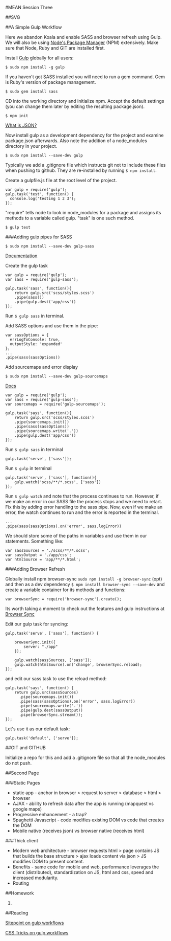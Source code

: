 #MEAN Session Three

##SVG



##A Simple Gulp Workflow

Here we abandon Koala and enable SASS and  browser refresh using Gulp. We will also be using [Node's Package Manager](https://www.npmjs.com/) (NPM) extensively. Make sure that Node, Ruby and GIT are installed first. 

Install [Gulp](https://www.npmjs.com/package/gulp) globally for all users:

`$ sudo npm install -g gulp`

If you haven't got SASS installed you will need to run a gem command. Gem is Ruby's version of package management.

`$ sudo gem install sass`

CD into the working directory and initialize npm. Accept the default settings (you can change them later by editing the resulting package.json). 

`$ npm init`

[What is JSON?](https://en.wikipedia.org/wiki/JSON)

Now install gulp as a development dependency for the project and examine package.json afterwards. Also note the addition of a node_modules directory in your project. 

`$ sudo npm install --save-dev gulp`

Typically we add a .gitignore file which instructs git not to include these files when pushing to github. They are re-installed by running `$ npm install`.

Create a gulpfile.js file at the root level of the project.

```
var gulp = require('gulp');
gulp.task('test', function() {
  console.log('testing 1 2 3');
});

```

"require" tells node to look in node_modules for a package and assigns its methods to a variable called gulp. "task" is one such method.

`$ gulp test`

###Adding gulp pipes for SASS

`$ sudo npm install --save-dev gulp-sass`

[Documentation](https://github.com/dlmanning/gulp-sass)


Create the gulp task

```
var gulp = require('gulp');
var sass = require('gulp-sass');

gulp.task('sass', function(){
	return gulp.src('scss/styles.scss')
    .pipe(sass())
    .pipe(gulp.dest('app/css'))
});

```
Run `$ gulp sass` in terminal.

Add SASS options and use them in the pipe:
```
var sassOptions = {
  errLogToConsole: true,
  outputStyle: 'expanded'
};
...
.pipe(sass(sassOptions))

```
Add sourcemaps and error display

`$ sudo npm install --save-dev gulp-sourcemaps`

[Docs](https://github.com/floridoo/gulp-sourcemaps)

```
var gulp = require('gulp');
var sass = require('gulp-sass');
var sourcemaps = require('gulp-sourcemaps');

gulp.task('sass', function(){
	return gulp.src('scss/styles.scss')
	.pipe(sourcemaps.init())
    .pipe(sass(sassOptions))
    .pipe(sourcemaps.write('.'))
    .pipe(gulp.dest('app/css'))
});
```

Run `$ gulp sass` in terminal

```
gulp.task('serve', ['sass']);
```

Run `$ gulp` in terminal

```
gulp.task('serve', ['sass'], function(){
	gulp.watch('scss/**/*.scss', ['sass']) 
});
```

Run `$ gulp watch` and note that the process continues to run. However, if we make an error in our SASS file the process stops and we need to retart. Fix this by adding error handling to the sass pipe. Now, even if we make an error, the watch continues to run and the error is reported in the terminal.

```
...
.pipe(sass(sassOptions).on('error', sass.logError))
```

We should store some of the paths in variables and use them in our statements. Something like:
```
var sassSources = './scss/**/*.scss';
var sassOutput = './app/css';
var htmlSource = 'app/**/*.html';
```

###Adding Browser Refresh

Globally install npm browser-sync `sudo npm install -g browser-sync` (opt) and then as a dev dependency `$ npm install browser-sync --save-dev` and create a variable container for its methods and functions:
```
var browserSync = require('browser-sync').create();
```
Its worth taking a moment to check out the features and gulp instructions at [Browser Sync](https://www.browsersync.io/docs/gulp)

Edit our gulp task for syncing:
```
gulp.task('serve', ['sass'], function() {

    browserSync.init({
        server: "./app"
    });

    gulp.watch(sassSources, ['sass']);
    gulp.watch(htmlSource).on('change', browserSync.reload);
});
```
and edit our sass task to use the reload method:
```
gulp.task('sass', function() {
    return gulp.src(sassSources)
      .pipe(sourcemaps.init())
      .pipe(sass(sassOptions).on('error', sass.logError))
      .pipe(sourcemaps.write('.'))
      .pipe(gulp.dest(sassOutput))
      .pipe(browserSync.stream());
});
```
Let's use it as our default task:
```
gulp.task('default', ['serve']);
```
  
##GIT and GITHUB

Initialize a repo for this and add a .gitignore file so that all the node_modules do not push.


##Second Page

###Static Pages
* static app - anchor in browser > request to server > database > html > browser
* AJAX - ability to refresh data after the app is running (mapquest vs google maps)
* Progressive enhancement - a trap?
* Spaghetti Javascript - code modifies existing DOM vs code that creates the DOM
* Mobile native (receives json) vs browser native (receives html)

###Thick client
* Modern web architecture - browser requests html > page contains JS that builds the base structure > ajax loads content via json > JS modifies DOM to present content.
* Benefits - same code for mobile and web, performance leverages the client (distributed), standardization on JS, html and css, speed and increased modularity.
* Routing

##Homework

1. 

##Reading

[Sitepoint on gulp workflows](https://www.sitepoint.com/simple-gulpy-workflow-sass/)

[CSS Tricks on gulp workflows](https://css-tricks.com/gulp-for-beginners/)





